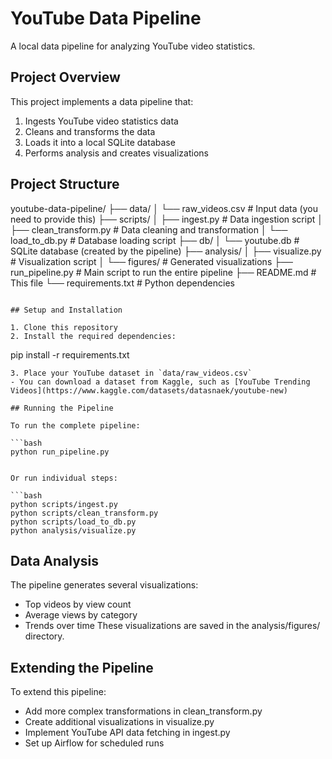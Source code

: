 # YouTube Data Pipeline

A local data pipeline for analyzing YouTube video statistics.

## Project Overview

This project implements a data pipeline that:
1. Ingests YouTube video statistics data
2. Cleans and transforms the data
3. Loads it into a local SQLite database
4. Performs analysis and creates visualizations

## Project Structure

youtube-data-pipeline/
├── data/
│   └── raw_videos.csv       # Input data (you need to provide this)
├── scripts/
│   ├── ingest.py            # Data ingestion script
│   ├── clean_transform.py   # Data cleaning and transformation
│   └── load_to_db.py        # Database loading script
├── db/
│   └── youtube.db           # SQLite database (created by the pipeline)
├── analysis/
│   ├── visualize.py         # Visualization script
│   └── figures/             # Generated visualizations
├── run_pipeline.py          # Main script to run the entire pipeline
├── README.md                # This file
└── requirements.txt         # Python dependencies

```plaintext

## Setup and Installation

1. Clone this repository
2. Install the required dependencies:
 ```

pip install -r requirements.txt

```plaintext
3. Place your YouTube dataset in `data/raw_videos.csv`
- You can download a dataset from Kaggle, such as [YouTube Trending Videos](https://www.kaggle.com/datasets/datasnaek/youtube-new)

## Running the Pipeline

To run the complete pipeline:

```bash
python run_pipeline.py
 ```
```

Or run individual steps:

```bash
python scripts/ingest.py
python scripts/clean_transform.py
python scripts/load_to_db.py
python analysis/visualize.py
 ```

## Data Analysis
The pipeline generates several visualizations:

- Top videos by view count
- Average views by category
- Trends over time
These visualizations are saved in the analysis/figures/ directory.

## Extending the Pipeline
To extend this pipeline:

- Add more complex transformations in clean_transform.py
- Create additional visualizations in visualize.py
- Implement YouTube API data fetching in ingest.py
- Set up Airflow for scheduled runs